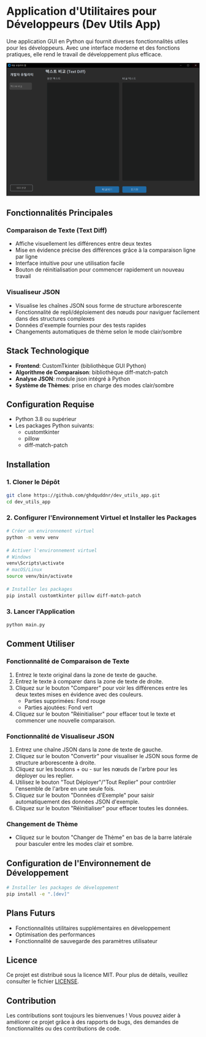# Application d'Utilitaires pour Développeurs (Dev Utils App)

Une application GUI en Python qui fournit diverses fonctionnalités utiles pour les développeurs. Avec une interface moderne et des fonctions pratiques, elle rend le travail de développement plus efficace.

![Capture d'écran de l'application](screenshot.png)

## Fonctionnalités Principales

### Comparaison de Texte (Text Diff)
- Affiche visuellement les différences entre deux textes
- Mise en évidence précise des différences grâce à la comparaison ligne par ligne
- Interface intuitive pour une utilisation facile
- Bouton de réinitialisation pour commencer rapidement un nouveau travail

### Visualiseur JSON
- Visualise les chaînes JSON sous forme de structure arborescente
- Fonctionnalité de repli/déploiement des nœuds pour naviguer facilement dans des structures complexes
- Données d'exemple fournies pour des tests rapides
- Changements automatiques de thème selon le mode clair/sombre

## Stack Technologique

- **Frontend**: CustomTkinter (bibliothèque GUI Python)
- **Algorithme de Comparaison**: bibliothèque diff-match-patch
- **Analyse JSON**: module json intégré à Python
- **Système de Thèmes**: prise en charge des modes clair/sombre

## Configuration Requise

- Python 3.8 ou supérieur
- Les packages Python suivants:
  - customtkinter
  - pillow
  - diff-match-patch

## Installation

### 1. Cloner le Dépôt
```bash
git clone https://github.com/ghdquddnr/dev_utils_app.git
cd dev_utils_app
```

### 2. Configurer l'Environnement Virtuel et Installer les Packages
```bash
# Créer un environnement virtuel
python -m venv venv

# Activer l'environnement virtuel
# Windows
venv\Scripts\activate
# macOS/Linux
source venv/bin/activate

# Installer les packages
pip install customtkinter pillow diff-match-patch
```

### 3. Lancer l'Application
```bash
python main.py
```

## Comment Utiliser

### Fonctionnalité de Comparaison de Texte
1. Entrez le texte original dans la zone de texte de gauche.
2. Entrez le texte à comparer dans la zone de texte de droite.
3. Cliquez sur le bouton "Comparer" pour voir les différences entre les deux textes mises en évidence avec des couleurs.
   - Parties supprimées: Fond rouge
   - Parties ajoutées: Fond vert
4. Cliquez sur le bouton "Réinitialiser" pour effacer tout le texte et commencer une nouvelle comparaison.

### Fonctionnalité de Visualiseur JSON
1. Entrez une chaîne JSON dans la zone de texte de gauche.
2. Cliquez sur le bouton "Convertir" pour visualiser le JSON sous forme de structure arborescente à droite.
3. Cliquez sur les boutons + ou - sur les nœuds de l'arbre pour les déployer ou les replier.
4. Utilisez le bouton "Tout Déployer"/"Tout Replier" pour contrôler l'ensemble de l'arbre en une seule fois.
5. Cliquez sur le bouton "Données d'Exemple" pour saisir automatiquement des données JSON d'exemple.
6. Cliquez sur le bouton "Réinitialiser" pour effacer toutes les données.

### Changement de Thème
- Cliquez sur le bouton "Changer de Thème" en bas de la barre latérale pour basculer entre les modes clair et sombre.

## Configuration de l'Environnement de Développement

```bash
# Installer les packages de développement
pip install -e ".[dev]"
```

## Plans Futurs

- Fonctionnalités utilitaires supplémentaires en développement
- Optimisation des performances
- Fonctionnalité de sauvegarde des paramètres utilisateur

## Licence

Ce projet est distribué sous la licence MIT. Pour plus de détails, veuillez consulter le fichier [LICENSE](LICENSE).

## Contribution

Les contributions sont toujours les bienvenues ! Vous pouvez aider à améliorer ce projet grâce à des rapports de bugs, des demandes de fonctionnalités ou des contributions de code. 
